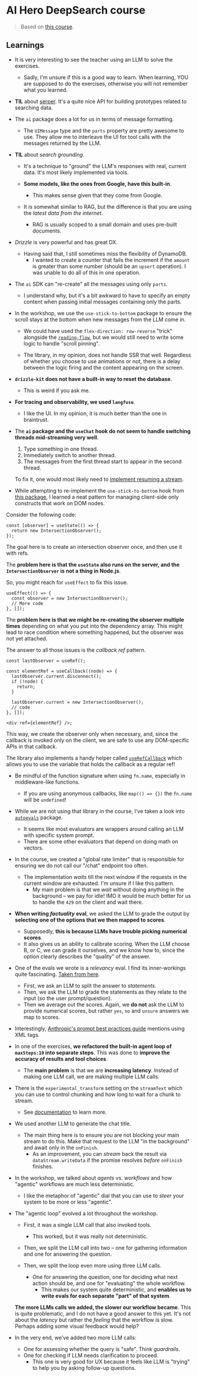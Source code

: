 # AI Hero DeepSearch course

> Based on [this course](https://www.aihero.dev/cohorts/build-deepsearch-in-typescript).

## Learnings

- It is very interesting to see the teacher using an LLM to solve the exercises.

  - Sadly, I'm unsure if this is a good way to learn. When learning, YOU are supposed to do the exercises, otherwise you will not remember what you learned.

- **TIL** about [serper](https://serper.dev). It's a quite nice API for building prototypes related to searching data.

- The `ai` package does a lot for us in terms of message formatting.

  - The `UIMessage` type and the `parts` property are pretty awesome to use. They allow me to interleave the UI for tool calls with the messages returned by the LLM.

- **TIL** about _search grounding_.

  - It's a technique to "ground" the LLM's responses with real, current data. It's most likely implemented via tools.

  - **Some models, like the ones from Google, have this built-in**.

    - This makes sense given that they come from Google.

  - It is somewhat similar to RAG, but the difference is that you are using the _latest data from the internet_.
    - RAG is usually scoped to a small domain and uses pre-built documents.

- _Drizzle_ is very powerful and has great DX.

  - Having said that, I still sometimes miss the flexibility of DynamoDB.
    - I wanted to create a counter that fails the increment if the `amount` is greater than some number (should be an `upsert` operation). I was unable to do all of this in one operation.

- The `ai` SDK can "re-create" all the messages using only `parts`.

  - I understand why, but it's a bit awkward to have to specify an empty content when passing initial messages containing only the parts.

- In the workshop, we use the `use-stick-to-bottom` package to ensure the scroll stays at the bottom when new messages from the LLM come in.

  - We could have used the `flex-direction: row-reverse` "trick" alongside the [`reading-flow`](https://developer.chrome.com/blog/reading-flow), but we would still need to write some logic to handle "scroll pinning".

  - The library, in my opinion, does not handle SSR that well. Regardless of whether you choose to use animations or not, there is a delay between the logic firing and the content appearing on the screen.

- **`drizzle-kit` does not have a built-in way to reset the database**.

  - This is weird if you ask me.

- **For tracing and observability, we used `langfuse`**.

  - I like the UI. In my opinion, it is much better than the one in braintrust.

- The **`ai` package and the `useChat` hook do not seem to handle switching threads mid-streaming very well**.

  1. Type something in one thread.
  2. Immediately switch to another thread.
  3. The messages from the first thread start to appear in the second thread.

  To fix it, one would most likely need to [implement resuming a stream](https://ai-sdk.dev/docs/ai-sdk-ui/chatbot-message-persistence#resuming-ongoing-streams).

- While attempting to re-implement the `use-stick-to-bottom` hook from [this package](https://github.com/stackblitz-labs/use-stick-to-bottom), I learned a neat pattern for managing client-side only constructs that work on DOM nodes.

Consider the following code:

```tsx
const [observer] = useState(() => {
  return new IntersectionObserver();
});
```

The goal here is to create an intersection observer once, and then use it with refs.

The **problem here is that the `useState` also runs on the server, and the `IntersectionObserver` is not a thing in Node.js**.

So, you might reach for `useEffect` to fix this issue.

```tsx
useEffect(() => {
  const observer = new IntersectionObserver();
  // More code
}, []);
```

The **problem here is that we might be re-creating the observer multiple times** depending on what you put into the dependency array. This might lead to race condition where something happened, but the observer was not yet attached.

The answer to all those issues is the _callback ref_ pattern.

```tsx
const lastObserver = useRef();

const elementRef = useCallback((node) => {
  lastObserver.current.disconnect();
  if (!node) {
    return;
  }

  lastObserver.current = new IntersectionObserver();
  // code
}, []);

<div ref={elementRef} />;
```

This way, we create the observer only when necessary, and, since the callback is invoked only on the client, we are safe to use any DOM-specific APIs in that callback.

The library also implements a handy helper called [`useRefCallback`](https://github.com/stackblitz-labs/use-stick-to-bottom/blob/3262b1110d600d6d8baac676dc2822d1d6dcb6b9/src/useStickToBottom.ts#L607) which allows you to use the variable that holds the callback as a regular ref!

- Be mindful of the function signature when using `fn.name`, especially in middleware-like functions.

  - If you are using anonymous callbacks, like `map(() => {})` the `fn.name` will be `undefined`!

- While we are not using that library in the course, I've taken a look into [`autoevals`](https://github.com/braintrustdata/autoevals) package.

  - It seems like most evaluators are wrappers around calling an LLM with specific system prompt.
  - There are some other evaluators that depend on doing math on vectors.

- In the course, we created a "global rate limiter" that is responsible for ensuring we do not call our "/chat" endpoint too often.

  - The implementation _waits_ till the next window if the requests in the current window are exhausted. I'm unsure if I like this pattern.
    - My main problem is that we _wait_ without doing anything in the background – we pay for idle! IMO it would be much better for us to handle the `429` on the client and wait there.

- **When writing _factuality_ eval**, we asked the LLM to grade the output by **selecting one of the options that we then mapped to scores**.

  - Supposedly, **this is because LLMs have trouble picking numerical scores**.
  - It also gives us an ability to calibrate scoring. When the LLM choose B, or C, we can grade it ourselves, and we know how to, since the option clearly describes the "quality" of the answer.

- One of the evals we wrote is a _relevancy_ eval. I find its inner-workings quite fascinating. [Taken from here](https://github.com/mastra-ai/mastra/blob/2d81790b9a9ec25b952ad3556ed5a92d03248751/packages/evals/src/metrics/llm/answer-relevancy/prompts.ts#L1).

  - First, we ask an LLM to split the answer to _statements_.
  - Then, we ask the LLM to grade the statements as they relate to the input (so the user prompt/question).
  - Then we average out the scores. Again, we **do not** ask the LLM to provide numerical scores, but rather `yes`, `no` and `unsure` answers we map to scores.

- Interestingly, [Anthropic's prompt best practices guide](https://docs.anthropic.com/en/docs/build-with-claude/prompt-engineering/use-xml-tags) mentions using XML tags.

- In one of the exercises, **we refactored the built-in agent loop of `maxSteps:10` into separate steps**. This was done to **improve the accuracy of results and tool choices**.

  - The **main problem** is that we are **increasing latency**. Instead of making one LLM call, we are making multiple LLM calls.

- There is the `experimental_transform` setting on the `streamText` which you can use to control chunking and how long to wait for a chunk to stream.

  - See [documentation](https://ai-sdk.dev/docs/reference/ai-sdk-core/smooth-stream) to learn more.

- We used another LLM to generate the chat title.

  - The main thing here is to ensure you are not blocking your main stream to do this. Make that request to the LLM "in the background" and await only in the `onFinish`.
    - As an improvement, you can _stream_ back the result via `dataStream.writeData` if the promise resolves _before_ `onFinish` finishes.

- In the workshop, we talked about _agents_ vs. _workflows_ and how "agentic" workflows are much less deterministic.

  - I like the metaphor of "agentic" dial that you can use to _steer_ your system to be more or less "agentic".

- The "agentic loop" evolved a lot throughout the workshop.

  - First, it was a single LLM call that also invoked tools.

    - This worked, but it was really not deterministic.

  - Then, we split the LLM call into two – one for gathering information and one for answering the question.

  - Then, we split the loop even more using three LLM calls.
    - One for answering the question, one for deciding what next action should be, and one for "evaluating" the whole workflow.
      - This makes our system quite deterministic, and **enables us to write evals for each separate "part" of that system**.

  **The more LLMs calls we added, the slower our workflow became**. This is quite problematic, and I do not have a good answer to this yet. It's not about the _latency_ but rather the _feeling_ that the workflow is slow. Perhaps adding some visual feedback would help?

- In the very end, we've added two more LLM calls:
  - One for assessing whether the query is "safe". Think _guardrails_.
  - One for checking if LLM needs clarification to proceed.
    - This one is very good for UX because it feels like LLM is "trying" to help you by asking follow-up questions.

